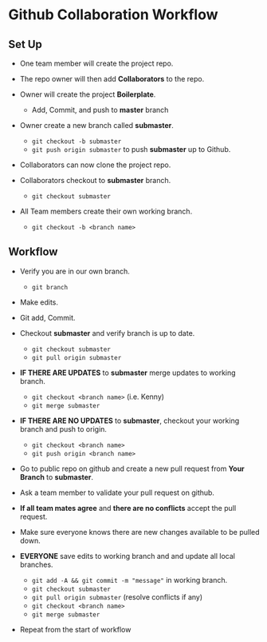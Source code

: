 # Github Collaboration Workflow

## Set Up
- One team member will create the project repo.
- The repo owner will then add **Collaborators** to the repo.
- Owner will create the project **Boilerplate**.
    - Add, Commit, and push to **master** branch

- Owner create a new branch called **submaster**.
    - `git checkout -b submaster`
    - `git push origin submaster` to push **submaster** up to Github.

- Collaborators can now clone the project repo.
- Collaborators checkout to **submaster** branch.
    - `git checkout submaster`

- All Team members create their own working branch.
    - `git checkout -b <branch name>`

## Workflow
- Verify you are in our own branch.
    - `git branch`

- Make edits.
- Git add, Commit.
- Checkout **submaster** and verify branch is up to date.
    - `git checkout submaster`
    - `git pull origin submaster`
- **IF THERE ARE UPDATES** to **submaster** merge updates to working branch.
    - `git checkout <branch name>` (i.e. Kenny)
    - `git merge submaster`

- **IF THERE ARE NO UPDATES** to **submaster**, checkout your working branch and push to origin.
    - `git checkout <branch name>`
    - `git push origin <branch name>`

- Go to public repo on github and create a new pull request from **Your Branch** to **submaster**.
- Ask a team member to validate your pull request on github.
- **If all team mates agree** and **there are no conflicts** accept the pull request.
- Make sure everyone knows there are new changes available to be pulled down.
- **EVERYONE** save edits to working branch and and update all local branches.
    - `git add -A && git commit -m "message"` in working branch.
    - `git checkout submaster`
    - `git pull origin submaster` (resolve conflicts if any)
    - `git checkout <branch name>`
    - `git merge submaster`
- Repeat from the start of workflow
